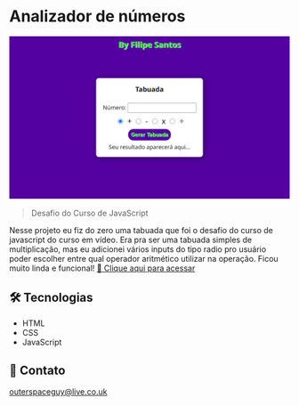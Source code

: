 # Analizador de números

![preview](./.github/preview.png)

> Desafio do Curso de JavaScript

Nesse projeto eu fiz do zero uma tabuada que foi o desafio do curso de javascript do curso em vídeo. Era pra ser uma tabuada simples de multiplicação, mas eu adicionei vários inputs do tipo radio pro usuário poder escolher entre qual operador aritmético utilizar na operação. Ficou muito linda e funcional!
[🔗 Clique aqui para acessar]()

## 🛠️ Tecnologias

- HTML
- CSS
- JavaScript

## 💛 Contato

outerspaceguy@live.co.uk
